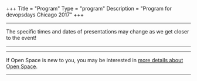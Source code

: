 +++
Title = "Program"
Type = "program"
Description = "Program for devopsdays Chicago 2017"
+++

<div class = "row">
  <div class = "col">
    <hr />
    The specific times and dates of presentations may change as we get closer to the event!
    <hr />
  </div>
</div>

<div class = "row">
  <div class = "col">
    <hr />
    If Open Space is new to you, you may be interested in <a href="/pages/open-space-format">more details about Open Space</a>.
    <hr />
  </div>
</div>
